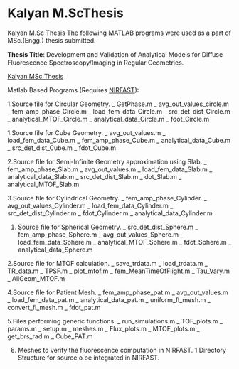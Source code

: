 # Kalyan M.ScThesis
Kalyan M.Sc Thesis
The following MATLAB programs were used as a part of MSc.(Engg.) thesis submitted.

**Thesis Title**: Development and Validation of Analytical Models for Diﬀuse Fluorescence Spectroscopy/Imaging in Regular Geometries.

[Kalyan MSc Thesis](https://docs.google.com/viewer?a=v&pid=sites&srcid=ZGVmYXVsdGRvbWFpbnxzZXJjbWlnfGd4OjcyOTNmYjUwZGI0YTc2NWM)

Matlab Based Programs (Requires [NIRFAST](http://www.dartmouth.edu/~nir/nirfast/)):

1.Source file for Circular Geometry.
  _  GetPhase.m
  _  avg_out_values_circle.m
     _ fem_amp_phase_Circle.m
     _ load_fem_data_Circle.m
     _ src_det_dist_Circle.m
     _ analytical_MTOF_Circle.m
     _  analytical_data_Circle.m
     _ fdot_Circle.m
     
   1.Source file for Cube Geometry.
     _ avg_out_values.m
     _ load_fem_data_Cube.m
     _ fem_amp_phase_Cube.m
     _ analytical_data_Cube.m
     _ src_det_dist_Cube.m
     _ fdot_Cube.m
     
   2.Source file for Semi-Infinite Geometry approximation using Slab.
     _ fem_amp_phase_Slab.m
     _ avg_out_values.m
     _ load_fem_data_Slab.m
     _ analytical_data_Slab.m
     _ src_det_dist_Slab.m
     _ dot_Slab.m
     _ analytical_MTOF_Slab.m
     
3.Source file for Cylindrical Geometry.
     _ fem_amp_phase_Cylinder.
     _ avg_out_values_Cylinder.m
     _ load_fem_data_Cylinder.m
     _ src_det_dist_Cylinder.m
     _ fdot_Cylinder.m
     _ analytical_data_Cylinder.m
     
  1. Source file for Spherical Geometry.
     _ src_det_dist_Sphere.m
     _ fem_amp_phase_Sphere.m
     _ avg_out_values_Sphere.m
     _ load_fem_data_Sphere.m
     _ analytical_MTOF_Sphere.m
     _ fdot_Sphere.m
     _ analytical_data_Sphere.m
     
  2.Source file for MTOF calculation.
    _ save_trdata.m
    _ load_trdata.m
    _ TR_data.m
    _ TPSF.m
    _ plot_mtof.m
    _ fem_MeanTimeOfFlight.m
    _ Tau_Vary.m
    _ AllGeom_MTOF.m
    
4.Source file for Patient Mesh.
    _ fem_amp_phase_pat.m
    _ avg_out_values.m
    _ load_fem_data_pat.m
    _ analytical_data_pat.m
    _ uniform_fl_mesh.m
    _ convert_fl_mesh.m
    _ fdot_pat.m
    
5.Files performing generic functions.
    _ run_simulations.m
    _ TOF_plots.m
    _ params.m
    _ setup.m
    _ meshes.m
    _ Flux_plots.m
    _ MTOF_plots.m
    _ get_brs_rad.m
    _ Cube_PAT.m
    
6. Meshes to verify the fluorescence computation in NIRFAST.
   1.Directory Structure for source o be integrated in NIRFAST.
